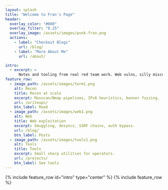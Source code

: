 ```yaml
---
layout: splash
title: "Welcome to Fran's Page"
header:
  overlay_color: "#000"
  overlay_filter: "0.25"
  overlay_image: /assets/images/punk-fran.png
  actions:
    - label: "Checkout Blogs"
      url: /blog/
    - label: "More About Me"
      url: /about/

intro:
  - excerpt: >
      Notes and tooling from real red team work. Web vulns, silly misconfigs, recon, weird services.
feature_row:
  - image_path: /assets/images/term1.png
    alt: Recon
    title: Recon at scale
    excerpt: Masscan/Nmap pipelines, IPv6 heuristics, banner fuzzing.
    url: /writeups/
    btn_label: Read
  - image_path: /assets/images/web1.png
    alt: Web
    title: Web exploitation
    excerpt: Smuggling, desyncs, SSRF chains, auth bypass.
    url: /blog/
    btn_label: Posts
  - image_path: /assets/images/tools1.png
    alt: Tools
    title: Tools
    excerpt: Small sharp utilities for operators.
    url: /projects/
    btn_label: See tools
---
```

{% include feature_row id="intro" type="center" %}
{% include feature_row %}

